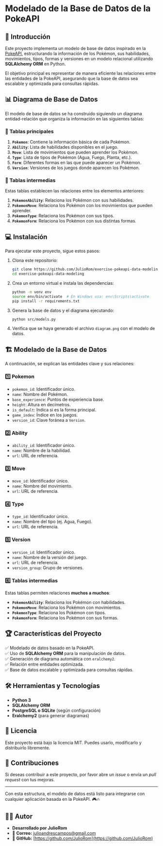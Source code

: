 # Modelado de la Base de Datos de la PokeAPI

## 📌 Introducción
Este proyecto implementa un modelo de base de datos inspirado en la [PokeAPI](https://pokeapi.co/), estructurando la información de los Pokémon, sus habilidades, movimientos, tipos, formas y versiones en un modelo relacional utilizando **SQLAlchemy ORM** en Python.

El objetivo principal es representar de manera eficiente las relaciones entre las entidades de la PokeAPI, asegurando que la base de datos sea escalable y optimizada para consultas rápidas.

## 📊 Diagrama de Base de Datos
El modelo de base de datos se ha construido siguiendo un diagrama entidad-relación que organiza la información en las siguientes tablas:

### 🔹 **Tablas principales**
1. **`Pokemon`**: Contiene la información básica de cada Pokémon.
2. **`Ability`**: Lista de habilidades disponibles en el juego.
3. **`Move`**: Lista de movimientos que pueden aprender los Pokémon.
4. **`Type`**: Lista de tipos de Pokémon (Agua, Fuego, Planta, etc.).
5. **`Form`**: Diferentes formas en las que puede aparecer un Pokémon.
6. **`Version`**: Versiones de los juegos donde aparecen los Pokémon.

### 🔹 **Tablas intermedias**
Estas tablas establecen las relaciones entre los elementos anteriores:
1. **`PokemonAbility`**: Relaciona los Pokémon con sus habilidades.
2. **`PokemonMove`**: Relaciona los Pokémon con los movimientos que pueden aprender.
3. **`PokemonType`**: Relaciona los Pokémon con sus tipos.
4. **`PokemonForm`**: Relaciona los Pokémon con sus distintas formas.

## 💻 Instalación
Para ejecutar este proyecto, sigue estos pasos:

1. Clona este repositorio:
   ```bash
   git clone https://github.com/JulioRom/exercise-pokeapi-data-modeling
   cd exercise-pokeapi-data-modeling
   ```

2. Crea un entorno virtual e instala las dependencias:
   ```bash
   python -m venv env
   source env/bin/activate  # En Windows usa: env\Scripts\activate
   pip install -r requirements.txt
   ```

3. Genera la base de datos y el diagrama ejecutando:
   ```bash
   python src/models.py
   ```

4. Verifica que se haya generado el archivo `diagram.png` con el modelo de datos.

## 🏗️ Modelado de la Base de Datos
A continuación, se explican las entidades clave y sus relaciones:

### 1️⃣ **Pokemon**
- `pokemon_id`: Identificador único.
- `name`: Nombre del Pokémon.
- `base_experience`: Puntos de experiencia base.
- `height`: Altura en decímetros.
- `is_default`: Indica si es la forma principal.
- `game_index`: Índice en los juegos.
- `version_id`: Clave foránea a `Version`.

### 2️⃣ **Ability**
- `ability_id`: Identificador único.
- `name`: Nombre de la habilidad.
- `url`: URL de referencia.

### 3️⃣ **Move**
- `move_id`: Identificador único.
- `name`: Nombre del movimiento.
- `url`: URL de referencia.

### 4️⃣ **Type**
- `type_id`: Identificador único.
- `name`: Nombre del tipo (ej. Agua, Fuego).
- `url`: URL de referencia.

### 5️⃣ **Version**
- `version_id`: Identificador único.
- `name`: Nombre de la versión del juego.
- `url`: URL de referencia.
- `version_group`: Grupo de versiones.

### 6️⃣ **Tablas intermedias**
Estas tablas permiten relaciones **muchos a muchos**:
- **`PokemonAbility`**: Relaciona los Pokémon con habilidades.
- **`PokemonMove`**: Relaciona los Pokémon con movimientos.
- **`PokemonType`**: Relaciona los Pokémon con tipos.
- **`PokemonForm`**: Relaciona los Pokémon con sus formas.

## 🏆 Características del Proyecto
✅ Modelado de datos basado en la PokeAPI.<br>
✅ Uso de **SQLAlchemy ORM** para la manipulación de datos.<br>
✅ Generación de diagrama automática con `eralchemy2`.<br>
✅ Relación entre entidades optimizada.<br>
✅ Base de datos escalable y optimizada para consultas rápidas.<br>

## 🛠️ Herramientas y Tecnologías
- **Python 3**
- **SQLAlchemy ORM**
- **PostgreSQL o SQLite** (según configuración)
- **Eralchemy2** (para generar diagramas)

## 📜 Licencia
Este proyecto está bajo la licencia MIT. Puedes usarlo, modificarlo y distribuirlo libremente.

## 📢 Contribuciones
Si deseas contribuir a este proyecto, por favor abre un _issue_ o envía un _pull request_ con tus mejoras.

---

Con esta estructura, el modelo de datos está listo para integrarse con cualquier aplicación basada en la PokeAPI. 🎮🔥

## 👨‍💻 **Autor**

- **Desarrollado por JulioRom**
- 📧 **Correo:** [julioandrescampos@gmail.com](mailto:julioandrescampos@gmail.com)
- 🔗 **GitHub:** [https://github.com/JulioRom](https://github.com/JulioRom)